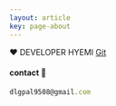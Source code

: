 ```yaml
---
layout: article
key: page-about
---
```


:heart: DEVELOPER HYEMI [Git](https://github.com/dlgpal95)

#### contact :eyes:
```javascript
dlgpal9508@gmail.com
```

